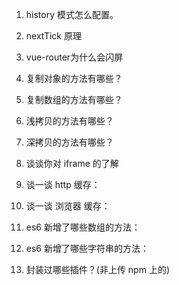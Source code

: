 1. history 模式怎么配置。

2. nextTick 原理

3. vue-router为什么会闪屏

4. 复制对象的方法有哪些？

5. 复制数组的方法有哪些？

6. 浅拷贝的方法有哪些？

7. 深拷贝的方法有哪些？

8. 谈谈你对 iframe 的了解

9. 谈一谈 http 缓存：

10. 谈一谈 浏览器 缓存：

11. es6 新增了哪些数组的方法：

12. es6 新增了哪些字符串的方法：

13. 封装过哪些插件？(非上传 npm 上的)

